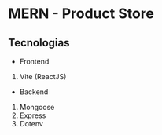 # MERN - Product Store

## Tecnologias
- Frontend
1. Vite (ReactJS)

- Backend
1. Mongoose
2. Express
3. Dotenv
